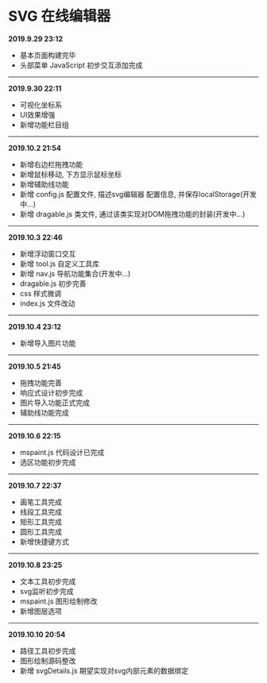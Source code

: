 # SVG 在线编辑器

**2019.9.29 23:12**
  * 基本页面构建完毕
  * 头部菜单 JavaScript 初步交互添加完成

---

**2019.9.30 22:11**
  * 可视化坐标系
  * UI效果增强
  * 新增功能栏目组

---

**2019.10.2 21:54**
  * 新增右边栏拖拽功能
  * 新增鼠标移动, 下方显示鼠标坐标
  * 新增辅助线功能
  * 新增 config.js 配置文件, 描述svg编辑器 配置信息, 并保存localStorage(开发中...)
  * 新增 dragable.js 类文件, 通过该类实现对DOM拖拽功能的封装(开发中...)

---

**2019.10.3 22:46**
  * 新增浮动窗口交互
  * 新增 tool.js 自定义工具库
  * 新增 nav.js 导航功能集合(开发中...)
  * dragable.js 初步完善
  * css 样式微调
  * index.js 文件改动

---

**2019.10.4 23:12**
  * 新增导入图片功能

---

**2019.10.5 21:45**
  * 拖拽功能完善
  * 响应式设计初步完成
  * 图片导入功能正式完成
  * 辅助线功能完成
  
---

**2019.10.6 22:15**
  * mspaint.js 代码设计已完成
  * 选区功能初步完成
  
---

**2019.10.7 22:37**
  * 画笔工具完成
  * 线段工具完成
  * 矩形工具完成
  * 圆形工具完成
  * 新增快捷键方式

---

**2019.10.8 23:25**
  * 文本工具初步完成
  * svg监听初步完成
  * mspaint.js 图形绘制修改
  * 新增图层选项

---

**2019.10.10 20:54**
  * 路径工具初步完成
  * 图形绘制源码整改
  * 新增 svgDetails.js 期望实现对svg内部元素的数据绑定